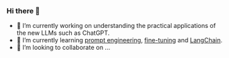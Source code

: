 ### Hi there 👋

- 🔭 I’m currently working on understanding the practical applications of the new LLMs such as ChatGPT.
- 🌱 I’m currently learning [prompt engineering](https://medium.com/@tristwolff/10-amazing-resources-for-prompt-engineering-chatgpt-and-gpt-3-ad84dd26bfc7), [fine-tuning](https://beta.openai.com/docs/guides/fine-tuning) and [LangChain](https://langchain.readthedocs.io/en/latest/).
- 👯 I’m looking to collaborate on ...

<!--
**JamesSullivan/JamesSullivan** is a ✨ _special_ ✨ repository because its `README.md` (this file) appears on your GitHub profile.

Here are some ideas to get you started:

- 🔭 I’m currently working on ...
- 🌱 I’m currently learning ...
- 👯 I’m looking to collaborate on ...
- 🤔 I’m looking for help with ...
- 💬 Ask me about ...
- 📫 How to reach me: ...
- 😄 Pronouns: ...
- ⚡ Fun fact: ...
-->

